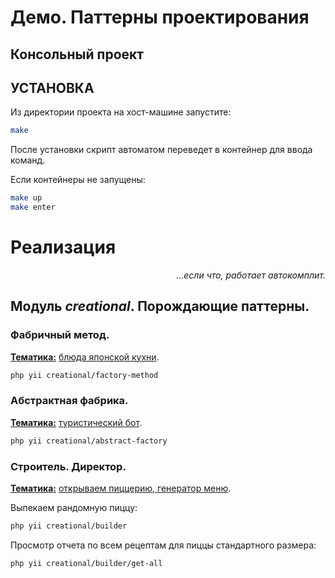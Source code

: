 # Демо. Паттерны проектирования

## Консольный проект

УСТАНОВКА
------------

Из директории проекта на хост-машине запустите:
```bash
make
```

После установки скрипт автоматом переведет в контейнер для ввода команд.

Если контейнеры не запущены:
```bash
make up
make enter
```

# Реализация

<p align="right"><i>...если что, работает автокомплит.</i></p>

## Модуль _creational_. Порождающие паттерны.

### Фабричный метод.
<b><u>Тематика:</u></b> [блюда японской кухни](https://github.com/s-drozdov/demo-design-patterns/blob/main/modules/creational/commands/FactoryMethodController.php).
```bash
php yii creational/factory-method
```

### Абстрактная фабрика.
<b><u>Тематика:</u></b> [туристический бот](https://github.com/s-drozdov/demo-design-patterns/blob/main/modules/creational/commands/AbstractFactoryController.php).
```bash
php yii creational/abstract-factory
```

### Строитель. Директор.
<b><u>Тематика:</u></b> [открываем пиццерию, генератор меню](https://github.com/s-drozdov/demo-design-patterns/blob/main/modules/creational/commands/BuilderController.php).

Выпекаем рандомную пиццу:
```bash
php yii creational/builder
```
Просмотр отчета по всем рецептам для пиццы стандартного размера: 
```bash
php yii creational/builder/get-all
```
